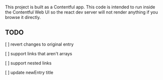 This project is built as a Contentful app. This code is intended to run inside the Contentful Web UI so the react dev server will not render anything if you browse it directly.

## TODO

[ ] revert changes to original entry

[ ] support links that aren't arrays

[ ] support nested links

[ ] update newEntry title
